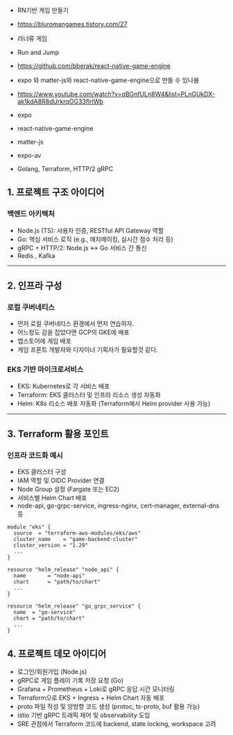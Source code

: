 

- RN기반 게임 만들기
- https://bluromangames.tistory.com/27
- 러너류 게임
- Run and Jump
- https://github.com/bberak/react-native-game-engine
- expo 와 matter-js와 react-native-game-engine으로 만들 수 있나봄
- https://www.youtube.com/watch?v=qBGnfULn8W4&list=PLnGUkDX-ak1kdA8R8dUrkrqOG33fIrlWb

- expo
- react-native-game-engine
- matter-js
- expo-av
- Golang, Terraform, HTTP/2 gRPC

## 1. 프로젝트 구조 아이디어

### 백엔드 아키텍처

- Node.js (TS): 사용자 인증, RESTful API Gateway 역할
- Go: 핵심 서비스 로직 (e.g., 매치메이킹, 실시간 점수 처리 등)
- gRPC + HTTP/2: Node.js ↔ Go 서비스 간 통신
- Redis , Kafka

---

## 2. 인프라 구성


### 로컬 쿠버네티스

- 먼저 로컬 쿠버네티스 환경에서 먼저 연습하자.
- 어느정도 감을 잡았다면 GCP의 GKE에 배포
- 앱스토어에 게임 배포
- 게임 프론트 개발자와 디자이너 기획자가 필요할것 같다.

### EKS 기반 마이크로서비스

- EKS: Kubernetes로 각 서비스 배포
- Terraform: EKS 클러스터 및 인프라 리소스 생성 자동화
- Helm: K8s 리소스 배포 자동화 (Terraform에서 Helm provider 사용 가능)

---

## 3. Terraform 활용 포인트

  

### 인프라 코드화 예시

- EKS 클러스터 구성
- IAM 역할 및 OIDC Provider 연결
- Node Group 설정 (Fargate 또는 EC2)
- 서비스별 Helm Chart 배포
- node-api, go-grpc-service, ingress-nginx, cert-manager, external-dns 등
        
    

```
module "eks" {
  source  = "terraform-aws-modules/eks/aws"
  cluster_name    = "game-backend-cluster"
  cluster_version = "1.29"
  ...
}

resource "helm_release" "node_api" {
  name       = "node-api"
  chart      = "path/to/chart"
  ...
}

resource "helm_release" "go_grpc_service" {
  name  = "go-service"
  chart = "path/to/chart"
  ...
}
```


## 4. 프로젝트 데모 아이디어

- 로그인/회원가입 (Node.js)
- gRPC로 게임 플레이 기록 저장 요청 (Go)
- Grafana + Prometheus + Loki로 gRPC 응답 시간 모니터링
- Terraform으로 EKS + Ingress + Helm Chart 자동 배포
- proto 파일 작성 및 양방향 코드 생성 (protoc, ts-proto, buf 활용 가능)
- istio 기반 gRPC 트래픽 제어 및 observability 도입
- SRE 관점에서 Terraform 코드에 backend, state locking, workspace 고려
    
